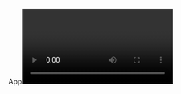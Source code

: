 App<VIDEO ID>
https://photos.google.com/share/AF1QipOkwbt_-PRJsUQCcmqvwam9OQGEpjsKhe78-JsAHQiUsfTG6Ww1V5Yv0BVzE1MEVQ/photo/AF1QipMgwjRzMZvk9PKYz4aIZ1NzdA02BLEmjGiyiESR?key=Wl9QQTduaThzNFNQOWVnRnVJZXREajBKZWRZUEVn<VIDEO URL>
